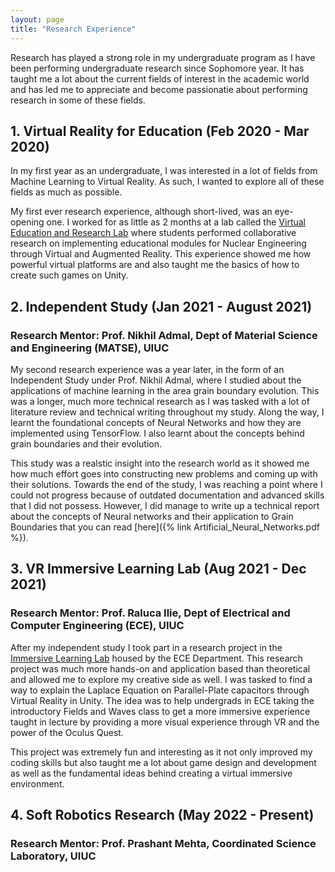 ```yaml
---
layout: page
title: "Research Experience"
---
```


Research has played a strong role in my undergraduate program as I have been performing undergraduate research since Sophomore year. It has taught me a lot about the current fields of interest in the academic world and has led me to appreciate and become passionatie about performing research in some of these fields. 

## 1. Virtual Reality for Education (Feb 2020 - Mar 2020)
In my first year as an undergraduate, I was interested in a lot of fields from Machine Learning to Virtual Reality. As such, I wanted to explore all of these fields as much as possible. 

My first ever research experience, although short-lived, was an eye-opening one. I worked for as little as 2 months at a lab called the [Virtual Education and Research Lab](http://verl.npre.illinois.edu/default.html) where students performed collaborative research on implementing educational modules for Nuclear Engineering through Virtual and Augmented Reality. This experience showed me how powerful virtual platforms are and also taught me the basics of how to create such games on Unity. 

## 2. Independent Study (Jan 2021 - August 2021)
### Research Mentor: Prof. Nikhil Admal, Dept of Material Science and Engineering (MATSE), UIUC
My second research experience was a year later, in the form of an Independent Study under Prof. Nikhil Admal, where I studied about the applications of machine learning in the area grain boundary evolution. This was a longer, much more technical research as I was tasked with a lot of literature review and technical writing throughout my study. Along the way, I learnt the foundational concepts of Neural Networks and how they are implemented using TensorFlow. I also learnt about the concepts behind grain boundaries and their evolution. 

This study was a realstic insight into the research world as it showed me how much effort goes into constructing new problems and coming up with their solutions. Towards the end of the study, I was reaching a point where I could not progress because of outdated documentation and advanced skills that I did not possess. However, I did manage to write up a technical report about the concepts of Neural networks and their application to Grain Boundaries that you can read [here]({% link Artificial_Neural_Networks.pdf %}).

## 3. VR Immersive Learning Lab (Aug 2021 - Dec 2021)
### Research Mentor: Prof. Raluca Ilie, Dept of Electrical and Computer Engineering (ECE), UIUC
After my independent study I took part in a research project in the [Immersive Learning Lab](https://www.ilie.ece.illinois.edu/immersive-learning-lab) housed by the ECE Department. This research project was much more hands-on and application based than theoretical and allowed me to explore my creative side as well. I was tasked to find a way to explain the Laplace Equation on Parallel-Plate capacitors through Virtual Reality in Unity. The idea was to help undergrads in ECE taking the introductory Fields and Waves class to get a more immersive experience taught in lecture by providing a more visual experience through VR and the power of the Oculus Quest. 

This project was extremely fun and interesting as it not only improved my coding skills but also taught me a lot about game design and development as well as the fundamental ideas behind creating a virtual immersive environment.

## 4. Soft Robotics Research (May 2022 - Present)
###  Research Mentor: Prof. Prashant Mehta, Coordinated Science Laboratory, UIUC

